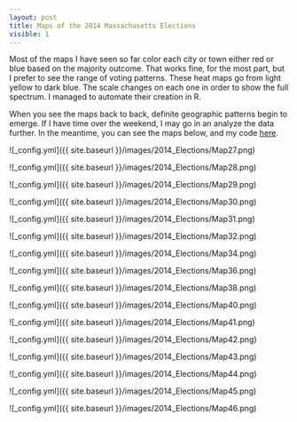 ```yaml
---
layout: post
title: Maps of the 2014 Massachusetts Elections
visible: 1
---
```


Most of the maps I have seen so far color each city or town either red or blue based on the majority outcome. That works fine, for the most part, but I prefer to see the range of voting patterns. These heat maps go from light yellow to dark blue. The scale changes on each one in order to show the full spectrum. I managed to automate their creation in R.  

When you see the maps back to back, definite geographic patterns begin to emerge. If I have time over the weekend, I may go in an analyze the data further. In the meantime, you can see the maps below, and my code [here](https://github.com/DanielHadley/MassElections).  

![_config.yml]({{ site.baseurl }}/images/2014_Elections/Map27.png)

![_config.yml]({{ site.baseurl }}/images/2014_Elections/Map28.png)

![_config.yml]({{ site.baseurl }}/images/2014_Elections/Map29.png)

![_config.yml]({{ site.baseurl }}/images/2014_Elections/Map30.png)

![_config.yml]({{ site.baseurl }}/images/2014_Elections/Map31.png)

![_config.yml]({{ site.baseurl }}/images/2014_Elections/Map32.png)

![_config.yml]({{ site.baseurl }}/images/2014_Elections/Map34.png)

![_config.yml]({{ site.baseurl }}/images/2014_Elections/Map36.png)

![_config.yml]({{ site.baseurl }}/images/2014_Elections/Map38.png)

![_config.yml]({{ site.baseurl }}/images/2014_Elections/Map40.png)

![_config.yml]({{ site.baseurl }}/images/2014_Elections/Map41.png)

![_config.yml]({{ site.baseurl }}/images/2014_Elections/Map42.png)

![_config.yml]({{ site.baseurl }}/images/2014_Elections/Map43.png)

![_config.yml]({{ site.baseurl }}/images/2014_Elections/Map44.png) 

![_config.yml]({{ site.baseurl }}/images/2014_Elections/Map45.png)   

![_config.yml]({{ site.baseurl }}/images/2014_Elections/Map46.png)   

     